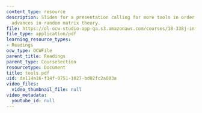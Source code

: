 ```yaml
---
content_type: resource
description: Slides for a presentation calling for more tools in order to further
  advances in random matrix theory.
file: https://ol-ocw-studio-app-qa.s3.amazonaws.com/courses/18-338j-infinite-random-matrix-theory-fall-2004/de114a16f14f07511027bd02fc2a003a_tools.pdf
file_type: application/pdf
learning_resource_types:
- Readings
ocw_type: OCWFile
parent_title: Readings
parent_type: CourseSection
resourcetype: Document
title: tools.pdf
uid: de114a16-f14f-0751-1027-bd02fc2a003a
video_files:
  video_thumbnail_file: null
video_metadata:
  youtube_id: null
---
```

